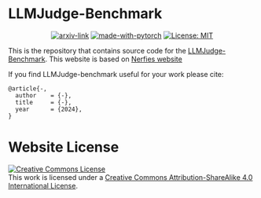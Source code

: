 # LLMJudge-Benchmark

<div align="center">

  [![arxiv-link](https://img.shields.io/badge/Paper-PDF-red?style=flat&logo=arXiv&logoColor=red)](https://arxiv.org/abs/2502.13908)
  [![made-with-pytorch](https://img.shields.io/badge/Made%20with-Python-brightgreen)](https://www.python.org/)
  [![License: MIT](https://img.shields.io/badge/License-MIT-yellow.svg)](https://opensource.org/licenses/MIT)
</div>

This is the repository that contains source code for the [LLMJudge-Benchmark](#). This website is based on [Nerfies website](https://github.com/nerfies/nerfies.github.io)

If you find LLMJudge-benchmark useful for your work please cite:
```
@article{-,
  author    = {-},
  title     = {-},
  year      = {2024},
}
```

# Website License
<a rel="license" href="http://creativecommons.org/licenses/by-sa/4.0/"><img alt="Creative Commons License" style="border-width:0" src="https://i.creativecommons.org/l/by-sa/4.0/88x31.png" /></a><br />This work is licensed under a <a rel="license" href="http://creativecommons.org/licenses/by-sa/4.0/">Creative Commons Attribution-ShareAlike 4.0 International License</a>.
